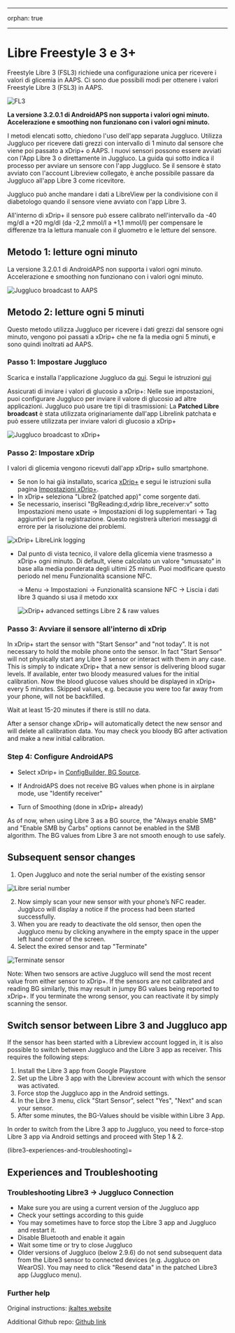 - - -
orphan: true
- - -

# **Libre Freestyle 3** e 3+

Freestyle Libre 3 (FSL3) richiede una configurazione unica per ricevere i valori di glicemia in AAPS. Ci sono due possibili modi per ottenere i valori Freestyle Libre 3 (FSL3) in AAPS.

![FL3](../images/d912c1d3-06d2-4b58-ad7c-025ca1980fae.jpeg)

**La versione 3.2.0.1 di AndroidAPS non supporta i valori ogni minuto. Accelerazione e smoothing non funzionano con i valori ogni minuto.**

I metodi elencati sotto, chiedono l'uso dell'app separata Juggluco. Utilizza Juggluco per ricevere dati grezzi con intervallo di 1 minuto dal sensore che viene poi passato a xDrip+ o AAPS. I nuovi sensori possono essere avviati con l'App Libre 3 o direttamente in Juggluco. La guida qui sotto indica il processo per avviare un sensore con l'app Juggluco. Se il sensore è stato avviato con l'account Libreview collegato, è anche possibile passare da Juggluco all'app Libre 3 come ricevitore.

Juggluco può anche mandare i dati a LibreView per la condivisione con il diabetologo quando il sensore viene avviato con l'app Libre 3.

All'interno di xDrip+ il sensore può essere calibrato nell'intervallo da -40 mg/dl a +20 mg/dl (da -2,2 mmol/l a +1,1 mmol/l) per compensare le differenze tra la lettura manuale con il gluometro e le letture del sensore.

## Metodo 1: letture ogni minuto
La versione 3.2.0.1 di AndroidAPS non supporta i valori ogni minuto. Accelerazione e smoothing non funzionano con i valori ogni minuto.

![Juggluco broadcast to AAPS](.../images/Juggluco_AAPS.png)


## Metodo 2: letture ogni 5 minuti
Questo metodo utilizza Juggluco per ricevere i dati grezzi dal sensore ogni minuto, vengono poi passati a xDrip+ che ne fa la media ogni 5 minuti, e sono quindi inoltrati ad AAPS.

### Passo 1: Impostare Juggluco
Scarica e installa l'applicazione Juggluco da [qui](https://www.juggluco.nl/Juggluco/download.html). Segui le istruzioni [qui](https://www.juggluco.nl/Juggluco/libre3/)

Assicurati di inviare i valori di glucosio a xDrip+: Nelle sue impostazioni, puoi configurare Juggluco per inviare il valore di glucosio ad altre applicazioni. Juggluco può usare tre tipi di trasmissioni: La **Patched Libre broadcast** è stata utilizzata originariamente dall'app Librelink patchata e può essere utilizzata per inviare valori di glucosio a xDrip+

![Juggluco broadcast to xDrip+](../images/Juggluco_xDrip.png)

### Passo 2: Impostare xDrip

I valori di glicemia vengono ricevuti dall'app xDrip+ sullo smartphone.

- Se non lo hai già installato, scarica [xDrip+](https://github.com/NightscoutFoundation/xDrip) e segui le istruzioni sulla pagina [Impostazioni xDrip+](../CompatibleCgms/xDrip.md).
- In xDrip+ seleziona "Libre2 (patched app)" come sorgente dati.
- Se necessario, inserisci "BgReading:d,xdrip libre_receiver:v" sotto Impostazioni meno usate → Impostazioni di log supplementari → Tag aggiuntivi per la registrazione. Questo registrerà ulteriori messaggi di errore per la risoluzione dei problemi.

![xDrip+ LibreLink logging](../images/Libre2_Tags.png)

- Dal punto di vista tecnico, il valore della glicemia viene trasmesso a xDrip+ ogni minuto. Di default, viene calcolato un valore “smussato” in base alla media ponderata degli ultimi 25 minuti. Puoi modificare questo periodo nel menu Funzionalità scansione NFC.

  → Menu → Impostazioni → Funzionalità scansione NFC → Liscia i dati libre 3 quando si usa il metodo xxx

  ![xDrip+ advanced settings Libre 2 & raw values](../images/xDrip_Libre3_Smooth.png)



### Passo 3: Avviare il sensore all'interno di xDrip

In xDrip+ start the sensor with "Start Sensor" and "not today". It is not necessary to hold the mobile phone onto the sensor. In fact "Start Sensor" will not physically start any Libre 3 sensor or interact with them in any case. This is simply to indicate xDrip+ that a new sensor is delivering blood sugar levels. If available, enter two bloody measured values for the initial calibration. Now the blood glucose values should be displayed in xDrip+ every 5 minutes. Skipped values, e.g. because you were too far away from your phone, will not be backfilled.

Wait at least 15-20 minutes if there is still no data.

After a sensor change xDrip+ will automatically detect the new sensor and will delete all calibration data. You may check you bloody BG after activation and make a new initial calibration.

### Step 4: Configure AndroidAPS

- Select xDrip+ in [ConfigBuilder, BG Source](#Config-Builder-bg-source).

- If AndroidAPS does not receive BG values when phone is in airplane mode, use "Identify receiver"
- Turn of Smoothing (done in xDrip+ already)

As of now, when using Libre 3 as a BG source, the "Always enable SMB" and "Enable SMB by Carbs" options cannot be enabled in the SMB algorithm. The BG values from Libre 3 are not smooth enough to use safely.



## Subsequent sensor changes

1. Open Juggluco and note the serial number of the existing sensor

![Libre serial number](../images/libre3/step_13.jpg)

2. Now simply scan your new sensor with your phone’s NFC reader. Juggluco will display a notice if the process had been started successfully.
3. When you are ready to deactivate the old sensor, then open the Juggluco menu by clicking anywhere in the empty space in the upper left hand corner of the screen.
4. Select the exired sensor and tap "Terminate"

![Terminate sensor](../images/libre3/step_14.jpg)

Note: When two sensors are active Juggluco will send the most recent value from either sensor to xDrip+. If the sensors are not calibrated and reading BG similarly, this may result in jumpy BG values being reported to xDrip+. If you terminate the wrong sensor, you can reactivate it by simply scanning the sensor.

## Switch sensor between Libre 3 and Juggluco app

If the sensor has been started with a Libreview account logged in, it is also possible to switch between Juggluco and the Libre 3 app as receiver. This requires the following steps:

1. Install the Libre 3 app from Google Playstore
2. Set up the Libre 3 app with the Libreview account with which the sensor was activated.
3. Force stop the Juggluco app in the Android settings.
4. In the Libre 3 menu, click "Start Sensor", select "Yes", "Next" and scan your sensor.
5. After some minutes, the BG-Values should be visible within Libre 3 App.

In order to switch from the Libre 3 app to Juggluco, you need to force-stop Libre 3 app via Android settings and proceed with Step 1 & 2.

(libre3-experiences-and-troubleshooting)=
## Experiences and Troubleshooting

### Troubleshooting Libre3 -> Juggluco Connection

- Make sure you are using a current version of the Juggluco app
- Check your settings according to this guide
- You may sometimes have to force stop the Libre 3 app and Juggluco and restart it.
- Disable Bluetooth and enable it again
- Wait some time or try to close Juggluco
- Older versions of Juggluco (below 2.9.6) do not send subsequent data from the Libre3 sensor to connected devices (e.g. Juggluco on WearOS). You may need to click "Resend data" in the patched Libre3 app (Juggluco menu).

### Further help

Original instructions: [jkaltes website](https://www.juggluco.nl/Juggluco/libre3/)

Additional Github repo: [Github link](https://github.com/maheini/FreeStyle-Libre-3-patch)
